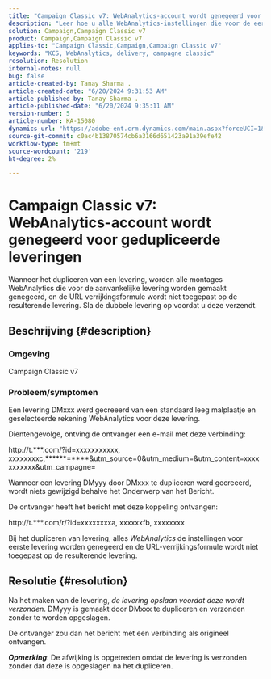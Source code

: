 ```yaml
---
title: "Campaign Classic v7: WebAnalytics-account wordt genegeerd voor gedupliceerde leveringen"
description: "Leer hoe u alle WebAnalytics-instellingen die voor de eerste levering zijn gemaakt, kunt behouden als u een levering dupliceert."
solution: Campaign,Campaign Classic v7
product: Campaign,Campaign Classic v7
applies-to: "Campaign Classic,Campaign,Campaign Classic v7"
keywords: "KCS, WebAnalytics, delivery, campagne classic"
resolution: Resolution
internal-notes: null
bug: false
article-created-by: Tanay Sharma .
article-created-date: "6/20/2024 9:31:53 AM"
article-published-by: Tanay Sharma .
article-published-date: "6/20/2024 9:35:11 AM"
version-number: 5
article-number: KA-15080
dynamics-url: "https://adobe-ent.crm.dynamics.com/main.aspx?forceUCI=1&pagetype=entityrecord&etn=knowledgearticle&id=aa6dc0eb-e72e-ef11-840b-6045bd0065b6"
source-git-commit: c0ac4b13870574cb6a3166d651423a91a39efe42
workflow-type: tm+mt
source-wordcount: '219'
ht-degree: 2%

---
```


# Campaign Classic v7: WebAnalytics-account wordt genegeerd voor gedupliceerde leveringen


Wanneer het dupliceren van een levering, worden alle montages WebAnalytics die voor de aanvankelijke levering worden gemaakt genegeerd, en de URL verrijkingsformule wordt niet toegepast op de resulterende levering. Sla de dubbele levering op voordat u deze verzendt.

## Beschrijving {#description}


### Omgeving

Campaign Classic v7

### Probleem/symptomen

Een levering DMxxx werd gecreeerd van een standaard leeg malplaatje en geselecteerde rekening WebAnalytics voor deze levering.

Dientengevolge, ontving de ontvanger een e-mail met deze verbinding:

http://t.\*\*\*.com/?id=xxxxxxxxxxx, xxxxxxxxc,\*\*\*\*\*\*=\*\*\*\*&amp;utm_source=0&amp;utm_medium=&amp;utm_content=xxxxxxxxxxx&amp;utm_campagne=

Wanneer een levering DMyyy door DMxxx te dupliceren werd gecreeerd, wordt niets gewijzigd behalve het Onderwerp van het Bericht.

De ontvanger heeft het bericht met deze koppeling ontvangen:

http://t.\*\*\*.com/r/?id=xxxxxxxxa, xxxxxxfb, xxxxxxxx

Bij het dupliceren van levering, alles *WebAnalytics<b>* </b>de instellingen voor eerste levering worden genegeerd en de URL-verrijkingsformule wordt niet toegepast op de resulterende levering.


## Resolutie {#resolution}


Na het maken van de levering, *de levering opslaan voordat deze wordt verzonden*. DMyyy is gemaakt door DMxxx te dupliceren en verzonden zonder te worden opgeslagen.

De ontvanger zou dan het bericht met een verbinding als origineel ontvangen.

<b>*Opmerking</b>*: De afwijking is opgetreden omdat de levering is verzonden zonder dat deze is opgeslagen na het dupliceren.
